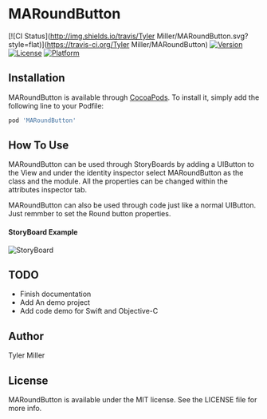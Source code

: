 # MARoundButton

[![CI Status](http://img.shields.io/travis/Tyler Miller/MARoundButton.svg?style=flat)](https://travis-ci.org/Tyler Miller/MARoundButton)
[![Version](https://img.shields.io/cocoapods/v/MARoundButton.svg?style=flat)](http://cocoapods.org/pods/MARoundButton)
[![License](https://img.shields.io/cocoapods/l/MARoundButton.svg?style=flat)](http://cocoapods.org/pods/MARoundButton)
[![Platform](https://img.shields.io/cocoapods/p/MARoundButton.svg?style=flat)](http://cocoapods.org/pods/MARoundButton)

## Installation

MARoundButton is available through [CocoaPods](http://cocoapods.org). To install
it, simply add the following line to your Podfile:

```ruby
pod 'MARoundButton'
```

## How To Use

MARoundButton can be used through StoryBoards by adding a UIButton to the View and under the identity inspector select MARoundButton as the class and the module. All the properties can be changed within the attributes inspector tab. 

MARoundButton can also be used through code just like a normal UIButton. Just remmber to set the Round button properties. 

#### StoryBoard Example

![StoryBoard](http://g.recordit.co/wiUK3mqQ1Z.gif)

## TODO
* Finish documentation
* Add An demo project
* Add code demo for Swift and Objective-C
	 
## Author

Tyler Miller

## License

MARoundButton is available under the MIT license. See the LICENSE file for more info.
